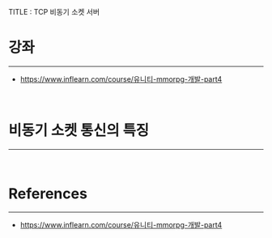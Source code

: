 TITLE : TCP 비동기 소켓 서버

# 강좌
---
- <https://www.inflearn.com/course/유니티-mmorpg-개발-part4>

<br>

# 비동기 소켓 통신의 특징
---








<br>

# References
---
- <https://www.inflearn.com/course/유니티-mmorpg-개발-part4>







